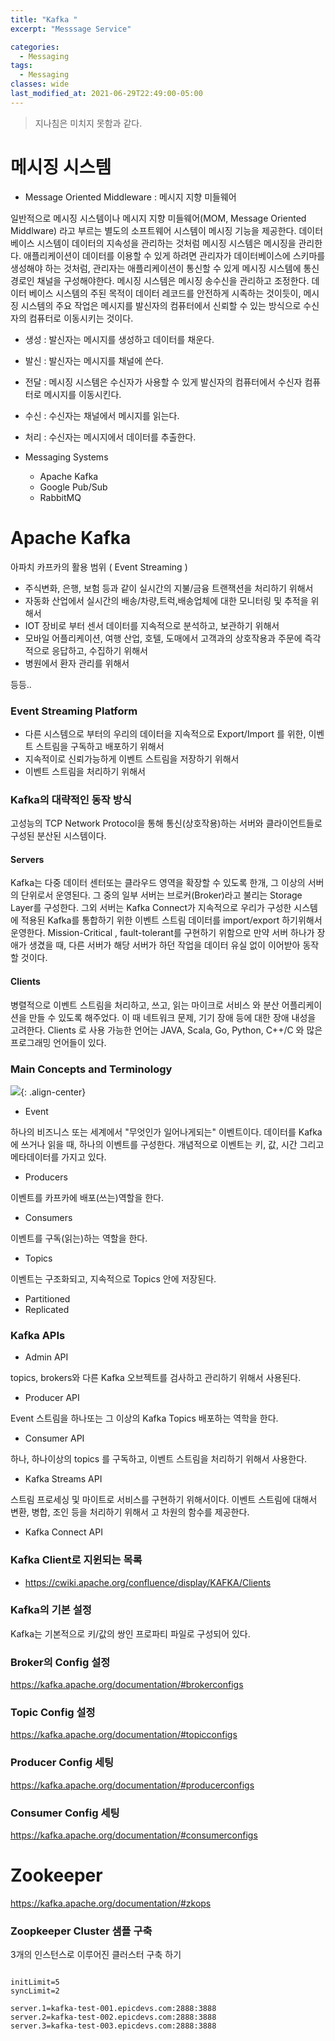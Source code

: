 ```yaml
---
title: "Kafka "
excerpt: "Messsage Service"

categories:
  - Messaging
tags:
  - Messaging
classes: wide
last_modified_at: 2021-06-29T22:49:00-05:00
---
```


> 지나침은 미치지 못함과 같다.  

# 메시징 시스템

- Message Oriented Middleware : 메시지 지향 미들웨어 

 일반적으로 메시징 시스템이나 메시지 지향 미들웨어(MOM, Message Oriented Middlware) 라고 부르는 별도의 소프트웨어 시스템이 메시징 기능을 제공한다. 데이터 베이스 시스템이 데이터의 지속성을 관리하는 것처럼 메시징 시스템은 메시징을 관리한다. 애플리케이션이 데이터를 이용할 수 있게 하려면 관리자가 데이터베이스에 스키마를 생성해야 하는 것처럼, 관리자는 애플리케이션이 통신할 수 있게 메시징 시스템에 통신 경로인 채널을 구성해야한다. 
 메시징 시스템은 메시징 송수신을 관리하고 조정한다. 데이터 베이스 시스템의 주된 목적이 데이터 레코드를 안전하게 시족하는 것이듯이, 메시징 시스템의 주요 작업은 메시지를 발신자의 컴퓨터에서 신뢰할 수 있는 방식으로 수신자의 컴퓨터로 이동시키는 것이다. 
  
  - 생성 : 발신자는 메시지를 생성하고 데이터를 채운다. 
  - 발신 : 발신자는 메시지를 채널에 쓴다. 
  - 전달 : 메시징 시스템은 수신자가 사용할 수 있게 발신자의 컴퓨터에서 수신자 컴퓨터로 메시지를 이동시킨다. 
  - 수신 : 수신자는 채널에서 메시지를 읽는다. 
  - 처리 : 수신자는 메시지에서 데이터를 추출한다. 

- Messaging Systems 

  - Apache Kafka 
  - Google Pub/Sub
  - RabbitMQ


# Apache Kafka 

아파치 카프카의 활용 범위 ( Event Streaming )  

- 주식변화, 은행, 보험 등과 같이 실시간의 지불/금융 트랜잭션을 처리하기 위해서 
- 자동화 산업에서 실시간의 배송/차량,트럭,배송업체에 대한 모니터링 및 추적을 위해서 
- IOT 장비로 부터 센서 데이터를 지속적으로 분석하고, 보관하기 위해서 
- 모바일 어플리케이션, 여행 산업, 호텔, 도매에서 고객과의 상호작용과 주문에 즉각적으로 응답하고, 수집하기 위해서
- 병원에서 환자 관리를 위해서 

등등..  

### Event Streaming Platform 

 - 다른 시스템으로 부터의 우리의 데이터을 지속적으로 Export/Import 를 위한, 이벤트 스트림을 구독하고 배포하기 위해서 
 - 지속적이로 신뢰가능하게 이벤트 스트림을 저장하기 위해서 
 - 이벤트 스트림을 처리하기 위해서 


### Kafka의 대략적인 동작 방식 

고성능의 TCP Network Protocol을 통해 통신(상호작용)하는 서버와 클라이언트들로 구성된 분산된 시스템이다. 

#### Servers

Kafka는 다중 데이터 센터또는 클라우드 영역을 확장할 수 있도록 한개, 그 이상의 서버의 단위로서 운영된다. 그 중의 일부 서버는 브로커(Broker)라고 불리는 Storage Layer를 구성한다. 그외 서버는 Kafka Connect가 지속적으로 우리가 구성한 시스템에 적용된 Kafka를 통합하기 위한 이벤트 스트림 데이터를 import/export 하기위해서 운영한다. Mission-Critical , fault-tolerant를 구현하기 위함으로 만약 서버 하나가 장애가 생겼을 때, 다른 서버가 해당 서버가 하던 작업을 데이터 유실 없이 이어받아 동작할 것이다. 

#### Clients 

병렬적으로 이벤트 스트림을 처리하고, 쓰고, 읽는 마이크로 서비스 와 분산 어플리케이션을 만들 수 있도록 해주었다. 이 때 네트워크 문제, 기기 장애 등에 대한 장애 내성을 고려한다. Clients 로 사용 가능한 언어는 JAVA, Scala, Go, Python, C++/C 와 많은 프로그래밍 언어들이 있다. 

### Main Concepts and Terminology 

![](https://keepinmindsh.github.io/lines/assets/img/streams-and-tables-p1_p4.png){: .align-center}

- Event 

하나의 비즈니스 또는 세계에서 "무엇인가 일어나게되는" 이벤트이다. 데이터를 Kafka에 쓰거나 읽을 때, 하나의 이벤트를 구성한다. 
개념적으로 이벤트는 키, 값, 시간 그리고 메타데이터를 가지고 있다. 

- Producers

 이벤트를 카프카에 배포(쓰는)역할을 한다. 

- Consumers

 이벤트를 구독(읽는)하는 역할을 한다. 

- Topics

 이벤트는 구조화되고, 지속적으로 Topics 안에 저장된다. 

- Partitioned
- Replicated 


### Kafka APIs

- Admin API 

 topics, brokers와 다른 Kafka 오브젝트를 검사하고 관리하기 위해서 사용된다. 

- Producer API

 Event 스트림을 하나또는 그 이상의 Kafka Topics 배포하는 역학을 한다. 

- Consumer API 

하나, 하나이상의 topics 를 구독하고, 이벤트 스트림을 처리하기 위해서 사용한다. 

- Kafka Streams API

스트림 프로세싱 및 마이트로 서비스를 구현하기 위해서이다. 이벤트 스트림에 대해서 변환, 병합, 조인 등을 처리하기 위해서 
고 차원의 함수를 제공한다. 

- Kafka Connect API 


### Kafka Client로 지윈되는 목록 

- https://cwiki.apache.org/confluence/display/KAFKA/Clients


### Kafka의 기본 설정 

Kafka는 기본적으로 키/값의 쌍인 프로파티 파일로 구성되어 있다.

### Broker의 Config 설정 

https://kafka.apache.org/documentation/#brokerconfigs

### Topic Config 설정 

https://kafka.apache.org/documentation/#topicconfigs

### Producer Config 세팅 

https://kafka.apache.org/documentation/#producerconfigs

### Consumer Config 세팅 

https://kafka.apache.org/documentation/#consumerconfigs


# Zookeeper 

https://kafka.apache.org/documentation/#zkops  

### Zoopkeeper Cluster 샘플 구축 

3개의 인스턴스로 이루어진 클러스터 구축 하기  

```

initLimit=5 
syncLimit=2 

server.1=kafka-test-001.epicdevs.com:2888:3888 
server.2=kafka-test-002.epicdevs.com:2888:3888 
server.3=kafka-test-003.epicdevs.com:2888:3888

```



